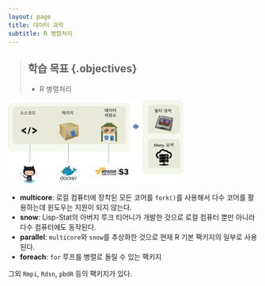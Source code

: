 ```yaml
---
layout: page
title: 데이터 과학
subtitle: R 병렬처리
---
```


> ## 학습 목표 {.objectives}
>
> * R 병렬처리


<img src="fig/paralle-r-architecture.png" alt="병렬처리 R 아키텍처" width="70%">


* **multicore**: 로컬 컴퓨터에 장착된 모든 코어를 `fork()`를 사용해서 다수 코어를 활용하는데 윈도우는 지원이 되지 않는다.
* **snow**: Lisp-Stat의 아버지 루크 티어니가 개발한 것으로 로컬 컴퓨터 뿐만 아니라 다수 컴퓨터에도 동작된다.
* **parallel**: `multicore`와 `snow`를 추상화한 것으로 현재 R 기본 팩키지의 일부로 사용된다.
* **foreach**: `for` 루프를 병렬로 돌릴 수 있는 팩키지

그외 `Rmpi`, `Rdsn`, `pbdR` 등의 팩키지가 있다.


